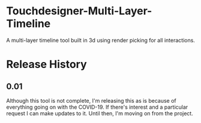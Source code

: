 # Touchdesigner-Multi-Layer-Timeline

A multi-layer timeline tool built in 3d using render picking for all interactions.


# Release History

## 0.01
Although this tool is not complete, I'm releasing this as is because of everything going on with the COVID-19. 
If there's interest and a particular request I can make updates to it. Until then, I'm moving on from the project.

